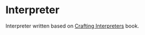 # Interpreter

Interpreter written based on [Crafting Interpreters](https://craftinginterpreters.com/introduction.html) book.
